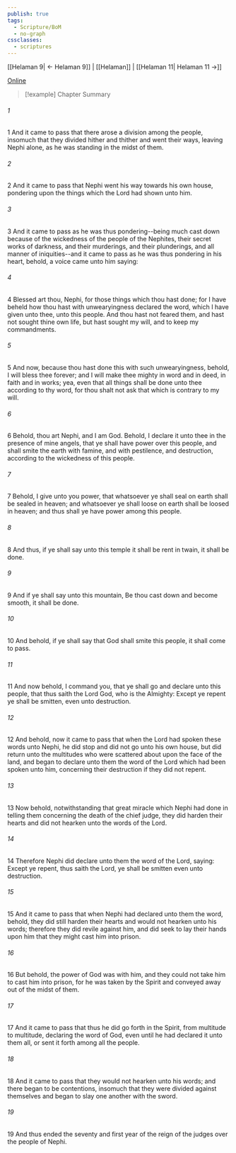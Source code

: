 ```yaml
---
publish: true
tags:
  - Scripture/BoM
  - no-graph
cssclasses:
  - scriptures
---
```

[[Helaman 9| ← Helaman 9]] | [[Helaman]] | [[Helaman 11| Helaman 11 →]]

[Online](https://churchofjesuschrist.org/study/scriptures/bofm/hel/10?lang=eng)

>[!example] Chapter Summary
>
###### 1
1 And it came to pass that there arose a division among the people, insomuch that they divided hither and thither and went their ways, leaving Nephi alone, as he was standing in the midst of them.
###### 2
2 And it came to pass that Nephi went his way towards his own house, pondering upon the things which the Lord had shown unto him.
###### 3
3 And it came to pass as he was thus pondering--being much cast down because of the wickedness of the people of the Nephites, their secret works of darkness, and their murderings, and their plunderings, and all manner of iniquities--and it came to pass as he was thus pondering in his heart, behold, a voice came unto him saying:
###### 4
4 Blessed art thou, Nephi, for those things which thou hast done; for I have beheld how thou hast with unwearyingness declared the word, which I have given unto thee, unto this people. And thou hast not feared them, and hast not sought thine own life, but hast sought my will, and to keep my commandments.
###### 5
5 And now, because thou hast done this with such unwearyingness, behold, I will bless thee forever; and I will make thee mighty in word and in deed, in faith and in works; yea, even that all things shall be done unto thee according to thy word, for thou shalt not ask that which is contrary to my will.
###### 6
6 Behold, thou art Nephi, and I am God. Behold, I declare it unto thee in the presence of mine angels, that ye shall have power over this people, and shall smite the earth with famine, and with pestilence, and destruction, according to the wickedness of this people.
###### 7
7 Behold, I give unto you power, that whatsoever ye shall seal on earth shall be sealed in heaven; and whatsoever ye shall loose on earth shall be loosed in heaven; and thus shall ye have power among this people.
###### 8
8 And thus, if ye shall say unto this temple it shall be rent in twain, it shall be done.
###### 9
9 And if ye shall say unto this mountain, Be thou cast down and become smooth, it shall be done.
###### 10
10 And behold, if ye shall say that God shall smite this people, it shall come to pass.
###### 11
11 And now behold, I command you, that ye shall go and declare unto this people, that thus saith the Lord God, who is the Almighty: Except ye repent ye shall be smitten, even unto destruction.
###### 12
12 And behold, now it came to pass that when the Lord had spoken these words unto Nephi, he did stop and did not go unto his own house, but did return unto the multitudes who were scattered about upon the face of the land, and began to declare unto them the word of the Lord which had been spoken unto him, concerning their destruction if they did not repent.
###### 13
13 Now behold, notwithstanding that great miracle which Nephi had done in telling them concerning the death of the chief judge, they did harden their hearts and did not hearken unto the words of the Lord.
###### 14
14 Therefore Nephi did declare unto them the word of the Lord, saying: Except ye repent, thus saith the Lord, ye shall be smitten even unto destruction.
###### 15
15 And it came to pass that when Nephi had declared unto them the word, behold, they did still harden their hearts and would not hearken unto his words; therefore they did revile against him, and did seek to lay their hands upon him that they might cast him into prison.
###### 16
16 But behold, the power of God was with him, and they could not take him to cast him into prison, for he was taken by the Spirit and conveyed away out of the midst of them.
###### 17
17 And it came to pass that thus he did go forth in the Spirit, from multitude to multitude, declaring the word of God, even until he had declared it unto them all, or sent it forth among all the people.
###### 18
18 And it came to pass that they would not hearken unto his words; and there began to be contentions, insomuch that they were divided against themselves and began to slay one another with the sword.
###### 19
19 And thus ended the seventy and first year of the reign of the judges over the people of Nephi.



